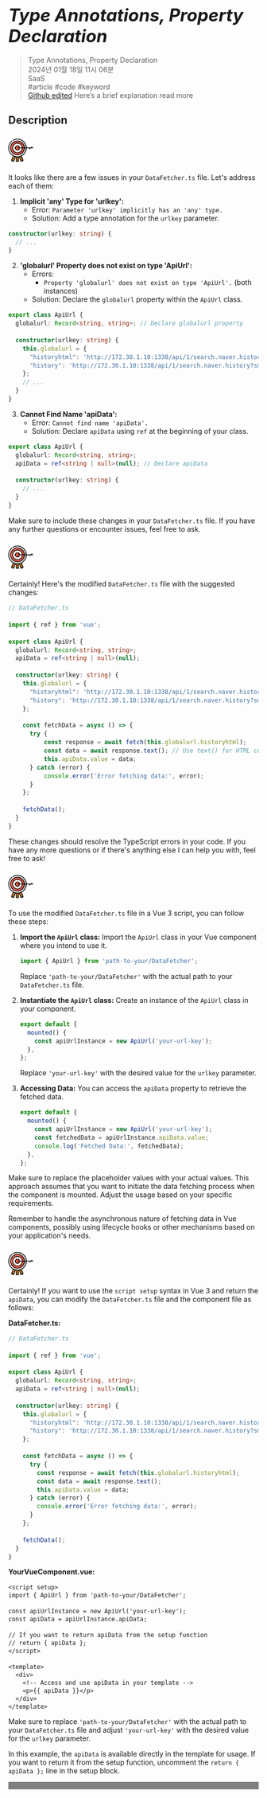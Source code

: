 # **<span style="font-size: 35px; font-style: italic;">Type Annotations, Property Declaration</span>**

>Type Annotations, Property Declaration  
2024년 01월 18일 11시 06분  
SaaS  
#article #code #keyword  
[Github edited](https://github.com/d10000usd/WebDocuments/tree/main/public/md/Gpt "깃허브")
Here’s a brief explanation read more
## Description  

<body class="body-full"><div class="c-custom-card"> <div class="spacing mb-2">  



###  <img src="https://raw.githubusercontent.com/d10000usd/WebDocuments/main/public/icon/Team/40-goal.svg" width="50" height="50" />   

  It looks like there are a few issues in your `DataFetcher.ts` file. Let's address each of them:

1. **Implicit 'any' Type for 'urlkey':**
   - Error: `Parameter 'urlkey' implicitly has an 'any' type.`
   - Solution: Add a type annotation for the `urlkey` parameter.

```typescript
constructor(urlkey: string) {
  // ...
}
```

2. **'globalurl' Property does not exist on type 'ApiUrl':**
   - Errors: 
     - `Property 'globalurl' does not exist on type 'ApiUrl'.` (both instances)
   - Solution: Declare the `globalurl` property within the `ApiUrl` class.

```typescript
export class ApiUrl {
  globalurl: Record<string, string>; // Declare globalurl property

  constructor(urlkey: string) {
    this.globalurl = {
      "historyhtml": 'http://172.30.1.10:1338/api/1/search.naver.historyhtml?sm=1&pages=2&search=삼성전자+ETF&where=extention',
      "history": 'http://172.30.1.10:1338/api/1/search.naver.history?sm=1&pages=2&search=삼성전자+ETF&where=extention'
    };
    // ...
  }
}
```

3. **Cannot Find Name 'apiData':**
   - Error: `Cannot find name 'apiData'.`
   - Solution: Declare `apiData` using `ref` at the beginning of your class.

```typescript
export class ApiUrl {
  globalurl: Record<string, string>;
  apiData = ref<string | null>(null); // Declare apiData

  constructor(urlkey: string) {
    // ...
  }
}
```

Make sure to include these changes in your `DataFetcher.ts` file. If you have any further questions or encounter issues, feel free to ask.


  </div></div></div>

  <body class="body-full"><div class="c-custom-card"> <div class="spacing mb-2">  



###  <img src="https://raw.githubusercontent.com/d10000usd/WebDocuments/main/public/icon/Team/40-goal.svg" width="50" height="50" />   

  Certainly! Here's the modified `DataFetcher.ts` file with the suggested changes:

```typescript
// DataFetcher.ts

import { ref } from 'vue';

export class ApiUrl {
  globalurl: Record<string, string>;
  apiData = ref<string | null>(null);

  constructor(urlkey: string) {
    this.globalurl = {
      "historyhtml": 'http://172.30.1.10:1338/api/1/search.naver.historyhtml?sm=1&pages=2&search=삼성전자+ETF&where=extention',
      "history": 'http://172.30.1.10:1338/api/1/search.naver.history?sm=1&pages=2&search=삼성전자+ETF&where=extention'
    };

    const fetchData = async () => {
      try {
          const response = await fetch(this.globalurl.historyhtml);
          const data = await response.text(); // Use text() for HTML content
          this.apiData.value = data;
      } catch (error) {
          console.error('Error fetching data:', error);
      }
    };

    fetchData();
  }
}
```

These changes should resolve the TypeScript errors in your code. If you have any more questions or if there's anything else I can help you with, feel free to ask!


  </div></div></div>

  <body class="body-full"><div class="c-custom-card"> <div class="spacing mb-2">  



###  <img src="https://raw.githubusercontent.com/d10000usd/WebDocuments/main/public/icon/Team/40-goal.svg" width="50" height="50" />   

  To use the modified `DataFetcher.ts` file in a Vue 3 script, you can follow these steps:

1. **Import the `ApiUrl` class:**
   Import the `ApiUrl` class in your Vue component where you intend to use it.

   ```javascript
   import { ApiUrl } from 'path-to-your/DataFetcher';
   ```

   Replace `'path-to-your/DataFetcher'` with the actual path to your `DataFetcher.ts` file.

2. **Instantiate the `ApiUrl` class:**
   Create an instance of the `ApiUrl` class in your component.

   ```javascript
   export default {
     mounted() {
       const apiUrlInstance = new ApiUrl('your-url-key');
     },
   };
   ```

   Replace `'your-url-key'` with the desired value for the `urlkey` parameter.

3. **Accessing Data:**
   You can access the `apiData` property to retrieve the fetched data.

   ```javascript
   export default {
     mounted() {
       const apiUrlInstance = new ApiUrl('your-url-key');
       const fetchedData = apiUrlInstance.apiData.value;
       console.log('Fetched Data:', fetchedData);
     },
   };
   ```

Make sure to replace the placeholder values with your actual values. This approach assumes that you want to initiate the data fetching process when the component is mounted. Adjust the usage based on your specific requirements.

Remember to handle the asynchronous nature of fetching data in Vue components, possibly using lifecycle hooks or other mechanisms based on your application's needs.


  </div></div></div>

  <body class="body-full"><div class="c-custom-card"> <div class="spacing mb-2">  



###  <img src="https://raw.githubusercontent.com/d10000usd/WebDocuments/main/public/icon/Team/40-goal.svg" width="50" height="50" />   

  Certainly! If you want to use the `script setup` syntax in Vue 3 and return the `apiData`, you can modify the `DataFetcher.ts` file and the component file as follows:

**DataFetcher.ts:**

```typescript
// DataFetcher.ts

import { ref } from 'vue';

export class ApiUrl {
  globalurl: Record<string, string>;
  apiData = ref<string | null>(null);

  constructor(urlkey: string) {
    this.globalurl = {
      "historyhtml": 'http://172.30.1.10:1338/api/1/search.naver.historyhtml?sm=1&pages=2&search=삼성전자+ETF&where=extention',
      "history": 'http://172.30.1.10:1338/api/1/search.naver.history?sm=1&pages=2&search=삼성전자+ETF&where=extention'
    };

    const fetchData = async () => {
      try {
        const response = await fetch(this.globalurl.historyhtml);
        const data = await response.text();
        this.apiData.value = data;
      } catch (error) {
        console.error('Error fetching data:', error);
      }
    };

    fetchData();
  }
}
```

**YourVueComponent.vue:**

```vue
<script setup>
import { ApiUrl } from 'path-to-your/DataFetcher';

const apiUrlInstance = new ApiUrl('your-url-key');
const apiData = apiUrlInstance.apiData;

// If you want to return apiData from the setup function
// return { apiData };
</script>

<template>
  <div>
    <!-- Access and use apiData in your template -->
    <p>{{ apiData }}</p>
  </div>
</template>
```

Make sure to replace `'path-to-your/DataFetcher'` with the actual path to your `DataFetcher.ts` file and adjust `'your-url-key'` with the desired value for the `urlkey` parameter.

In this example, the `apiData` is available directly in the template for usage. If you want to return it from the setup function, uncomment the `return { apiData };` line in the setup block.


  </div></div></div>

  <div style="background-color: grey; height: 15px;"></div>

  
